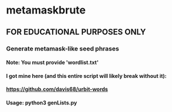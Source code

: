 # metamaskbrute
## FOR EDUCATIONAL PURPOSES ONLY
### Generate metamask-like seed phrases
#### Note: You must provide 'wordlist.txt'
#### I got mine here (and this entire script will likely break without it):
#### https://github.com/davis68/urbit-words
#### Usage: python3 genLists.py